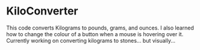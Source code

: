# KiloConverter
This code converts Kilograms to pounds, grams, and ounces. I also learned how to change the colour of a button when a mouse is hovering over it. Currently working on converting kilograms to stones... but visually...
